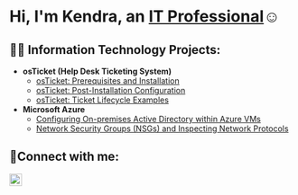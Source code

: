 <h1>Hi, I'm Kendra, an <a href="https://linkedin.com/in/kendra-c-">IT Professional</a>☺</h1>

<h2>👨‍💻 Information Technology Projects:</h2>

- <b>osTicket (Help Desk Ticketing System)</b>
  - [osTicket: Prerequisites and Installation](https://github.com/kcarterwa1/osticket-prereqs)
  - [osTicket: Post-Installation Configuration](https://github.com/kcarterwa1/post-install-config)
  - [osTicket: Ticket Lifecycle Examples](https://github.com/kcarterwa1/ticket-lifecycle)
- <b>Microsoft Azure</b>
  - [Configuring On-premises Active Directory within Azure VMs](https://github.com/kcarterwa1/configure-ad)
  - [Network Security Groups (NSGs) and Inspecting Network Protocols](https://github.com/kcarterwa1/azure-network-protocols)

<h2>🤳Connect with me:</h2>

[<img align="left" alt="Josh | LinkedIn" width="22px" src="https://cdn.jsdelivr.net/npm/simple-icons@v3/icons/linkedin.svg" />][linkedin]

[linkedin]: https://linkedin.com/in/kendra-c-
